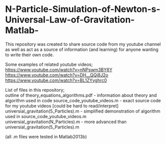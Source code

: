 # N-Particle-Simulation-of-Newton-s-Universal-Law-of-Gravitation-Matlab-
This repository was created to share source code from my youtube channel as well as act as a source of information (and learning) for anyone wanting to write their own code.

Some examples of related youtube videos;
https://www.youtube.com/watch?v=nNPswm3BY6Y
https://www.youtube.com/watch?v=DH__QQj8J2o
https://www.youtube.com/watch?v=BL1ZYvghrc0



List of files in this repository;<br />
outline of theory_equations_algorithms.pdf - information about theory and algorithm used in code
source_code_youtube_videos.m - exact source code for my youtube videos [could be hard to read/interpret]
universial_gravitation(5_Particles).m - simplified demonstration of algorithm used in source_code_youtube_videos.m
universial_gravitation(N_Particles).m - more advanced than universial_gravitation(5_Particles).m

(all .m files were tested in Matlab2013b)
